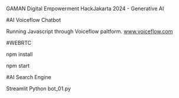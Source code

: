 GAMAN Digital Empowerment HackJakarta 2024 - Generative AI

#AI Voiceflow Chatbot

Running Javascript through Voiceflow paltform. www.voiceflow.com

#WEBRTC


npm install



npm start


#AI Search Engine


Streamlit Python bot_01.py
